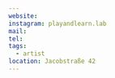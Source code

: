```yaml
---
website: 
instagram: playandlearn.lab
mail: 
tel: 
tags:
  - artist
location: Jacobstraße 42
---
```

